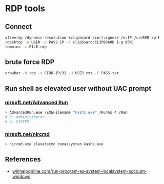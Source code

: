 # RDP tools

## Connect

```bash
xfreerdp /dynamic-resolution +clipboard /cert:ignore /v:IP /u:USER /p:PASS [/drive:LOCAL_DIR,SHARE_NAME]
rdesktop -u USER -p PASS IP -r clipboard:CLIPBOARD [-g 95%]
remmina -c FILE.rdp
```

## brute force RDP

```bash
crowbar -b rdp -s CIDR-IP/32 -U USER.txt -C PASS.txt
```

## Run shell as elevated user without UAC prompt

### [nirsoft.net/Advanced Run](https://www.nirsoft.net/utils/advanced_run.html)

```bash
> AdvancedRun.exe /EXEFilename "kashz.exe" /RunAs 4 /Run
# 3: Administrator
# 4: SYSTEM
```

### [nirsoft.net/nircmd](https://www.nirsoft.net/utils/nircmd.html)

```bash
> nircmd.exe elevatecmd runassystem kashz.exe
```

## References

* [winhelponline.com/run-program-as-system-localsystem-account-windows](https://www.winhelponline.com/blog/run-program-as-system-localsystem-account-windows)

